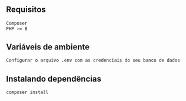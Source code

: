 ## Requisitos

```bash
Composer
PHP >= 8
```

## Variáveis de ambiente

```bash
Configurar o arquivo .env com as credenciais do seu banco de dados
```

## Instalando dependências
```bash
composer install
```
